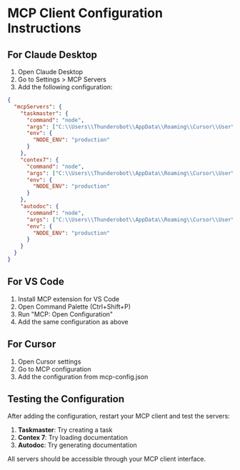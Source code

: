 ﻿# MCP Client Configuration Instructions

## For Claude Desktop

1. Open Claude Desktop
2. Go to Settings > MCP Servers
3. Add the following configuration:

```json
{
  "mcpServers": {
    "taskmaster": {
      "command": "node",
      "args": ["C:\\Users\\Thunderobot\\AppData\\Roaming\\Cursor\\User\\wipe-coding-workspace\\mcp-servers\\taskmaster\\dist\\index.js"],
      "env": {
        "NODE_ENV": "production"
      }
    },
    "contex7": {
      "command": "node",
      "args": ["C:\\Users\\Thunderobot\\AppData\\Roaming\\Cursor\\User\\wipe-coding-workspace\\mcp-servers\\contex7\\dist\\index.js"],
      "env": {
        "NODE_ENV": "production"
      }
    },
    "autodoc": {
      "command": "node",
      "args": ["C:\\Users\\Thunderobot\\AppData\\Roaming\\Cursor\\User\\wipe-coding-workspace\\mcp-servers\\autodoc\\dist\\index.js"],
      "env": {
        "NODE_ENV": "production"
      }
    }
  }
}
```

## For VS Code

1. Install MCP extension for VS Code
2. Open Command Palette (Ctrl+Shift+P)
3. Run "MCP: Open Configuration"
4. Add the same configuration as above

## For Cursor

1. Open Cursor settings
2. Go to MCP configuration
3. Add the configuration from mcp-config.json

## Testing the Configuration

After adding the configuration, restart your MCP client and test the servers:

1. **Taskmaster**: Try creating a task
2. **Contex 7**: Try loading documentation
3. **Autodoc**: Try generating documentation

All servers should be accessible through your MCP client interface.
